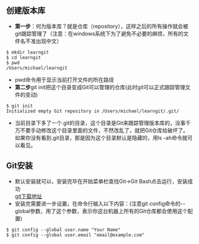 

## 创建版本库
* **第一步**：何为版本库？就是仓库（repository），这样之后的所有操作就会被git跟踪管理了（注意：在windows系统下为了避免不必要的麻烦，所有的文件名不准出现中文）
```
$ mkdir learngit
$ cd learngit
$ pwd
/Users/michael/learngit
```
* pwd命令用于显示当前打开文件的所在路径
* **第二步**git init把这个目录变成Git可以管理的仓库(此时git可以正式跟踪管理文件的变动)
```
$ git init
Initialized empty Git repository in /Users/michael/learngit/.git/
```
* 当前目录下多了一个.git的目录，这个目录是Git来跟踪管理版本库的，没事千万不要手动修改这个目录里面的文件，不然改乱了，就把Git仓库给破坏了。
如果你没有看到.git目录，那是因为这个目录默认是隐藏的，用ls -ah命令就可以看见。
## Git安装
* 默认安装就可以，安装完毕在开始菜单栏查找Git->Git Bash点击运行，安装成功  
[git下载地址](https://git-scm.com/downloads)
* 安装完需要进一步设置，在命令行输入以下内容：(注意git config命令的--global参数，用了这个参数，表示你这台机器上所有的Git仓库都会使用这个配置)  
```
$ git config --global user.name "Your Name"
$ git config --global user.email "email@example.com"
```

